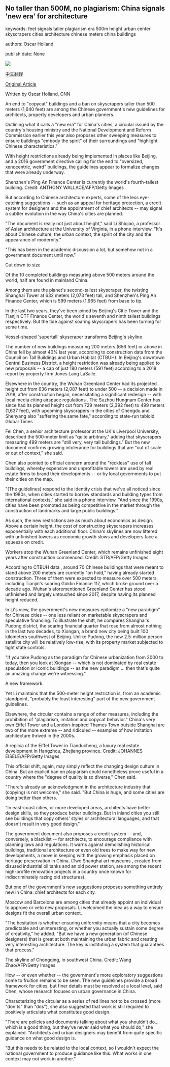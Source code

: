 ## No taller than 500M, no plagiarism: China signals 'new era' for architecture

keywords: feet signals taller plagiarism era 500m height urban center skyscrapers cities architecture chinese meters china buildings

authors: Oscar Holland

publish date: None

![](https://cdn.cnn.com/cnnnext/dam/assets/200521152223-shanghai-skyscrapers-super-tease.jpg)

[中文翻译](No%20taller%20than%20500M%2C%20no%20plagiarism%3A%20China%20signals%20%27new%20era%27%20for%20architecture_zh.md)

[Original Article](https://edition.cnn.com/style/article/china-new-era-architecture-skyscrapers-intl-hnk/index.html)

Written by Oscar Holland, CNN

An end to "copycat" buildings and a ban on skyscrapers taller than 500 meters (1,640 feet) are among the Chinese government's new guidelines for architects, property developers and urban planners.

Outlining what it calls a "new era" for China's cities, a circular issued by the country's housing ministry and the National Development and Reform Commission earlier this year also proposes other sweeping measures to ensure buildings "embody the spirit" of their surroundings and "highlight Chinese characteristics."

With height restrictions already being implemented in places like Beijing, and a 2016 government directive calling for the end to "oversized, xenocentric, weird" buildings, the guidelines appear to formalize changes that were already underway.

Shenzhen's Ping An Finance Center is currently the world's fourth-tallest building. Credit: ANTHONY WALLACE/AFP/Getty Images

But according to Chinese architecture experts, some of the less eye-catching suggestions -- such as an appeal for heritage protection, a credit system for designers and the appointment of chief architects -- may signal a subtler evolution in the way China's cities are planned.

"The document is really not just about height," said Li Shiqiao, a professor of Asian architecture at the University of Virginia, in a phone interview. "It's about Chinese culture, the urban context, the spirit of the city and the appearance of modernity."

"This has been in the academic discussion a lot, but somehow not in a government document until now."

Cut down to size

Of the 10 completed buildings measuring above 500 meters around the world, half are found in mainland China.

Among them are the planet's second-tallest skyscraper, the twisting Shanghai Tower at 632 meters (2,073 feet) tall, and Shenzhen's Ping An Finance Center, which is 599 meters (1,965 feet) from base to tip.

In the last two years, they've been joined by Beijing's Citic Tower and the Tianjin CTF Finance Center, the world's seventh and ninth tallest buildings respectively. But the tide against soaring skyscrapers has been turning for some time.

Vessel-shaped 'supertall' skyscraper transforms Beijing's skyline

The number of new buildings measuring 200 meters (656 feet) or above in China fell by almost 40% last year, according to construction data from the Council on Tall Buildings and Urban Habitat (CTBUH). In Beijing's downtown Central Business District, a height restriction was already being applied to new proposals -- a cap of just 180 meters (591 feet) according to a 2018 report by property firm Jones Lang LaSalle.

Elsewhere in the country, the Wuhan Greenland Center had its projected height cut from 636 meters (2,087 feet) to under 500 -- a decision made in 2018, after construction began, necessitating a significant redesign -- with local media citing airspace regulations . The Suzhou Hungnam Center has since had its planned height cut from 729 meters (2,392 feet) to 499 meters (1,637 feet), with upcoming skyscrapers in the cities of Chengdu and Shenyang also "suffering the same fate," according to state-run tabloid Global Times

Fei Chen, a senior architecture professor at the UK's Liverpool University, described the 500-meter limit as "quite arbitrary," adding that skyscrapers measuring 499 meters are "still very, very tall buildings." But the new document confirms growing intolerance for buildings that are "out of scale or out of context," she said.

Chen also pointed to official concern around the "reckless" use of tall buildings, whereby expensive and unprofitable towers are used by real estate firms to brand their developments -- or by local governments to put their cities on the map.

"(The guidelines) respond to the identity crisis that we've all noticed since the 1980s, when cities started to borrow standards and building types from international contexts," she said in a phone interview. "And since the 1990s, cities have been promoted as being competitive in the market through the construction of landmarks and large public buildings."

As such, the new restrictions are as much about economics as design. Above a certain height, the cost of constructing skyscrapers increases exponentially with each additional floor. China's skylines are now littered with unfinished towers as economic growth slows and developers face a squeeze on credit.

Workers atop the Wuhan Greenland Center, which remains unfinished eight years after construction commenced. Credit: STR/AFP/Getty Images

According to CTBUH data , around 70 Chinese buildings that were meant to stand above 200 meters are currently "on hold," having already started construction. Three of them were expected to measure over 500 meters, including Tianjin's soaring Goldin Finance 117, which broke ground over a decade ago. Wuhan's aforementioned Greenland Center has stood unfinished and largely untouched since 2017, despite having its planned height reduced.

In Li's view, the government's new measures epitomize a "new paradigm" for Chinese cities -- one less reliant on marketable skyscrapers and speculative financing. To illustrate the shift, he compares Shanghai's Pudong district, the soaring financial quarter that rose from almost nothing in the last two decades, to Xiongan, a brand new city being built 100 kilometers southwest of Beijing. Unlike Pudong, the new 2.5-million person satellite city will be relatively low-rise, with its property market subjected to tight state controls.

"If you take Pudong as the paradigm for Chinese urbanization from 2000 to today, then you look at Xiongan -- which is not dominated by real estate speculation or iconic buildings -- as the new paradigm ... then that's quite an amazing change we're witnessing."

A new framework

Yet Li maintains that the 500-meter height restriction is, from an academic standpoint, "probably the least interesting" part of the new government guidelines.

Elsewhere, the circular contains a range of other measures, including the prohibition of "plagiarism, imitation and copycat behavior." China's very own Eiffel Tower and a London-inspired Thames Town outside Shanghai are two of the more extreme -- and ridiculed -- examples of how imitation architecture thrived in the 2000s.

A replica of the Eiffel Tower in Tianducheng, a luxury real estate development in Hangzhou, Zhejiang province. Credit: JOHANNES EISELE/AFP/Getty Images

This official shift, again, may simply reflect the changing design culture in China. But an explicit ban on plagiarism could nonetheless prove useful in a country where the "degree of quality is so diverse," Chen said.

"There's already an acknowledgment in the architecture industry that (copying) is not welcome," she said. "But China is huge, and some cities are doing better than others.

"In east-coast cities, or more developed areas, architects have better design skills, so they produce better buildings. But in inland cities you still see buildings that copy others' styles or architectural languages, and that doesn't result in very good design."

The government document also proposes a credit system -- and, conversely, a blacklist -- for architects, to encourage compliance with planning laws and regulations. It warns against demolishing historical buildings, traditional architecture or even old trees to make way for new developments, a move in keeping with the growing emphasis placed on heritage preservation in China. (Two Shanghai art museums , created from disused industrial oil tanks and an old power station, are among the recent high-profile renovation projects in a country once known for indiscriminately razing old structures).

But one of the government's new suggestions proposes something entirely new in China: chief architects for each city.

Moscow and Barcelona are among cities that already appoint an individual to approve or veto new proposals. Li welcomed the idea as a way to ensure designs fit the overall urban context.

"The hesitation is whether ensuring uniformity means that a city becomes predictable and uninteresting, or whether you actually sustain some degree of creativity," he added. "But we have a new generation (of Chinese designers) that is great at both maintaining the urban fabric and creating very interesting architecture. The key is instituting a system that guarantees that process."

The skyline of Chongqing, in southwest China. Credit: Wang Zhao/AFP/Getty Images

How -- or even whether -- the government's more exploratory suggestions come to fruition remains to be seen. The new guidelines provide a broad framework for cities, but finer details must be resolved at a local level, said Chen, whose research focuses on urban governance in China.

Characterizing the circular as a series of red lines not to be crossed (more "don'ts" than "dos"), she also suggested that work is still required to positively articulate what constitutes good design.

"There are policies and documents talking about what you shouldn't do... which is a good thing, but they've never said what you should do," she explained. "Architects and urban designers may benefit from quite specific guidance on what good design is.

"But this needs to be related to the local context, so I wouldn't expect the national government to produce guidance like this. What works in one context may not work in another."